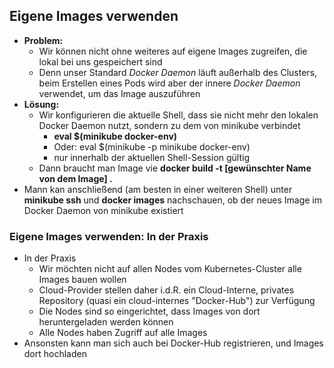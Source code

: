 ## Eigene Images verwenden

* **Problem:**
  * Wir können nicht ohne weiteres auf eigene Images zugreifen, 
  die lokal bei uns gespeichert sind
  * Denn unser Standard *Docker Daemon* läuft außerhalb des Clusters,
  beim Erstellen eines Pods wird aber der innere *Docker Daemon* verwendet,
  um das Image auszuführen
* **Lösung:**
  * Wir konfigurieren die aktuelle Shell, dass sie nicht mehr den
  lokalen Docker Daemon nutzt, sondern zu dem von minikube verbindet
    * **eval $(minikube docker-env)**
    * Oder: eval $(minikube -p minikube docker-env)
    * nur innerhalb der aktuellen Shell-Session gültig
  * Dann braucht man Image vie **docker build -t [gewünschter Name von dem Image] .**
* Mann kan anschließend (am besten in einer weiteren Shell) unter **minikube ssh**
und **docker images** nachschauen, ob der neues Image im Docker Daemon von minikube
existiert


### Eigene Images verwenden: In der Praxis

* In der Praxis
  * Wir möchten nicht auf allen Nodes vom Kubernetes-Cluster alle Images bauen wollen
  * Cloud-Provider stellen daher i.d.R. ein Cloud-Interne, privates Repository
  (quasi ein cloud-internes "Docker-Hub") zur Verfügung
  * Die Nodes sind so eingerichtet, dass Images von dort heruntergeladen werden können
  * Alle Nodes haben Zugriff auf alle Images
* Ansonsten kann man sich auch bei Docker-Hub registrieren, und Images dort hochladen